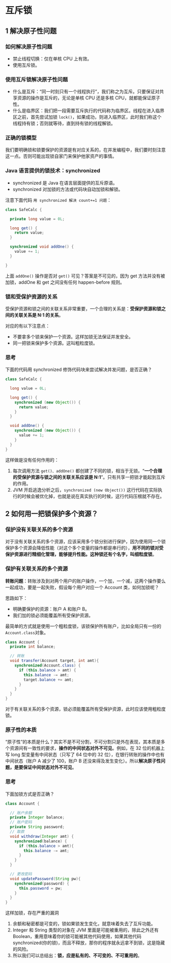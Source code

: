 # 互斥锁

## 1 解决原子性问题

### 如何解决原子性问题

- 禁止线程切换：仅在单核 CPU 上有效。
- 使用互斥锁。

### 使用互斥锁解决原子性问题

- 什么是互斥：“同一时刻只有一个线程执行”，我们称之为互斥。只要保证对共享资源的操作是互斥的，无论是单核 CPU 还是多核 CPU，就都能保证原子性。
- 什么是临界区：我们把一段需要互斥执行的代码称为临界区。线程在进入临界区之前，首先尝试加锁 `lock()`，如果成功，则进入临界区，此时我们称这个线程持有锁；否则就等待，直到持有锁的线程解锁。

### 正确的锁模型

我们要明确锁和锁要保护的资源是有对应关系的，在并发编程中，我们要时刻注意这一点。否则可能出现锁自家门来保护他家资产的事情。

### Java 语言提供的锁技术：synchronized

- synchronized 是 Java 在语言层面提供的互斥原语。
- synchronized 对加锁的方法或代码块自动加锁和解锁。

注意下面代码 `用 synchronized 解决 count+=1 问题`：

```java
class SafeCalc {

  private long value = 0L;

  long get() {
    return value;
  }

  synchronized void addOne() {
    value += 1;
  }

}
```

上面 `addOne()` 操作是否对 `get()` 可见？答案是不可见的，因为 get 方法并没有被加锁，addOne 和 get 之间没有任何 happen-before 规则。

### 锁和受保护资源的关系

受保护资源和锁之间的关联关系非常重要，一个合理的关系是：**受保护资源和锁之间的关联关系是 N:1 的关系**。

对应的有以下注意点：

- 不要拿多个锁来保护一个资源。这样加锁无法保证并发安全。
- 同一把锁来保护多个资源。这叫粗粒度锁。

### 思考

下面的代码用 synchronized 修饰代码块来尝试解决并发问题，是否正确？

```java
class SafeCalc {

  long value = 0L;

  long get() {
    synchronized (new Object()) {
      return value;
    }
  }

  void addOne() {
    synchronized (new Object()) {
      value += 1;
    }
  }
}
```

这样做是没有任何作用的：

1. 每次调用方法 `get()、addOne()` 都创建了不同的锁，相当于无锁。“**一个合理的受保护资源与锁之间的关联关系应该是 N:1**”。只有共享一把锁才能起到互斥的作用。
2. JVM 开启逃逸分析之后，`synchronized (new Object())` 这行代码在实际执行的时候会被优化掉，也就是说在真实执行的时候，这行代码压根就不存在。

## 2 如何用一把锁保护多个资源？

### 保护没有关联关系的多个资源

对于没有关联关系的多个资源，应该采用多个锁分别进行保护，因为使用同一个锁保护多个资源会降低性能（对这个多个变量的操作都是串行的），**用不同的锁对受保护资源进行精细化管理，能够提升性能。这种锁还有个名字，叫细粒度锁**。

### 保护有关联关系的多个资源

**转账问题**：转账涉及到对两个用户的账户操作，一个加，一个减，这两个操作要么一起成功，要是一起失败，假设每个用户对应一个 Account 类，如何加锁呢？

思路如下：

- 明确要保护的资源：账户 A 和账户 B。
- 我们加的锁必须能覆盖所有受保护资源。

最简单的方式就是使用一个粗粒度锁，该锁保护所有账户，比如全局只有一份的`Account.class`对象。

```java
class Account {
  private int balance;

  // 转账
  void transfer(Account target, int amt){
    synchronized(Account.class) {
      if (this.balance > amt) {
        this.balance -= amt;
        target.balance += amt;
      }
    }
  }
}
```

对于有关联关系的多个资源，锁必须能覆盖所有受保护资源，此时应该使用粗粒度锁。

### 原子性的本质

“原子性”的本质是什么？其实不是不可分割，不可分割只是外在表现，其本质是多个资源间有一致性的要求，**操作的中间状态对外不可见**。例如，在 32 位的机器上写 long 型变量有中间状态（只写了 64 位中的 32 位），在银行转账的操作中也有中间状态（账户 A 减少了 100，账户 B 还没来得及发生变化）。所以**解决原子性问题，是要保证中间状态对外不可见**。

### 思考

下面加锁方式是否正确？

```java
class Account {

  // 账户余额  
  private Integer balance;
  // 账户密码
  private String password;
  // 取款
  void withdraw(Integer amt) {
    synchronized(balance) {
      if (this.balance > amt){
        this.balance -= amt;
      }
    }
  }

  // 更改密码
  void updatePassword(String pw){
    synchronized(password) {
      this.password = pw;
    }
  }
}
```

这样加锁，存在严重的漏洞

1. 余额和秘密都是可变的，锁如果锁发生变化，就意味着失去了互斥功能。
2. Integer 和 String 类型的对象在 JVM 里面是可能被重用的，除此之外还有 Boolean，重用意味着你的锁可能被其他代码使用，如果其他代码 synchronized(你的锁)，而且不释放，那你的程序就永远拿不到锁，这是隐藏的风险。
3. 所以我们可以总结出：**锁，应是私有的、不可变的、不可重用的**。
